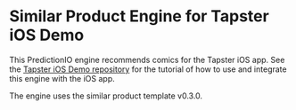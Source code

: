# Similar Product Engine for Tapster iOS Demo

This PredictionIO engine recommends comics for the Tapster iOS app. See the 
[Tapster iOS Demo repository](https://github.com/minhtule/Tapster-iOS-Demo) for the 
tutorial of how to use and integrate this engine with the iOS app.

The engine uses the similar product template v0.3.0.
